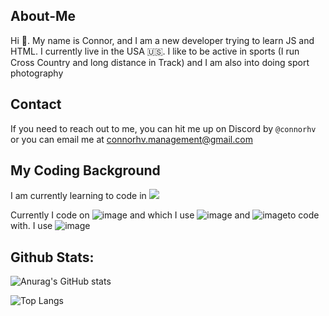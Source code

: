 ## About-Me
Hi 👋. My name is Connor, and I am a new developer trying to learn JS and HTML. I currently live in the USA 🇺🇸. I like to be active in sports (I run Cross Country and long distance in Track) and I am also into doing sport photography

## Contact
If you need to reach out to me, you can hit me up on Discord by `@connorhv` or you can email me at <a href = "mailto: connorhv.management@gmail.com">connorhv.management@gmail.com</a>

## My Coding Background
I am currently learning to code in <img src="{https://img.shields.io/badge/JavaScript-323330?style=for-the-badge&logo=javascript&logoColor=F7DF1E through ![image]({https://img.shields.io/badge/Codecademy-FFF0E5?style=for-the-badge&logo=codecademy&logoColor=303347}" />

Currently I code on ![image]({https://img.shields.io/badge/mac%20os-000000?style=for-the-badge&logo=apple&logoColor=white}) and which I use ![image]({https://img.shields.io/badge/VSCode-0078D4?style=for-the-badge&logo=visual%20studio%20code&logoColor=white}) and ![image]({https://img.shields.io/badge/MongoDB-4EA94B?style=for-the-badge&logo=mongodb&logoColor=white})to code with. I use ![image]({https://img.shields.io/badge/Figma-F24E1E?style=for-the-badge&logo=figma&logoColor=white})

## Github Stats:
![Anurag's GitHub stats](https://github-readme-stats.vercel.app/api?username=connorhv&show=reviews,discussions_started,discussions_answered,prs_merged,prs_merged_percentage&show_icons=true&theme=radical)

![Top Langs](https://github-readme-stats.vercel.app/api/top-langs/?username=connorhv&layout=compact)

